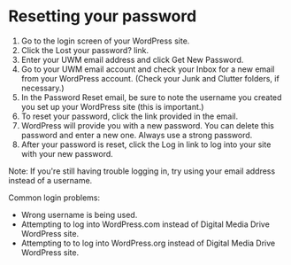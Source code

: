 # Resetting your password

1. Go to the login screen of your WordPress site.
2. Click the Lost your password? link.
3. Enter your UWM email address and click Get New Password.
4. Go to your UWM email account and check your Inbox for a new email from your WordPress account. (Check your Junk and Clutter folders, if necessary.)
5. In the Password Reset email, be sure to note the username you created you set up your WordPress site (this is important.)
6. To reset your password, click the link provided in the email.
7. WordPress will provide you with a new password. You can delete this password and enter a new one. Always use a strong password.
8. After your password is reset, click the Log in link to log into your site with your new password.

Note: If you're still having trouble logging in, try using your email address instead of a username.

Common login problems:

* Wrong username is being used.
* Attempting to log into WordPress.com instead of Digital Media Drive WordPress site.
* Attempting to to log into WordPress.org instead of Digital Media Drive WordPress site.




